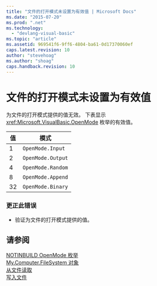 ```yaml
---
title: "文件的打开模式未设置为有效值 | Microsoft Docs"
ms.date: "2015-07-20"
ms.prod: ".net"
ms.technology: 
  - "devlang-visual-basic"
ms.topic: "article"
ms.assetid: 969541f6-9ff6-4804-ba61-0d17370060ef
caps.latest.revision: 10
author: "stevehoag"
ms.author: "shoag"
caps.handback.revision: 10
---
```

# 文件的打开模式未设置为有效值
为文件的打开模式提供的值无效。 下表显示 <xref:Microsoft.VisualBasic.OpenMode> 枚举的有效值。  
  
|值|模式|  
|-------|--------|  
|1|`OpenMode.Input`|  
|2|`OpenMode.Output`|  
|4|`OpenMode.Random`|  
|8|`OpenMode.Append`|  
|32|`OpenMode.Binary`|  
  
### 更正此错误  
  
-   验证为文件的打开模式提供的值。  
  
## 请参阅  
 [NOTINBUILD OpenMode 枚举](http://msdn.microsoft.com/zh-cn/e995bd42-d11f-455c-88c4-308345172633)   
 [My.Computer.FileSystem 对象](../../visual-basic/language-reference/objects/my-computer-filesystem-object.md)   
 [从文件读取](../../visual-basic/developing-apps/programming/drives-directories-files/reading-from-files.md)   
 [写入文件](../../visual-basic/developing-apps/programming/drives-directories-files/writing-to-files.md)